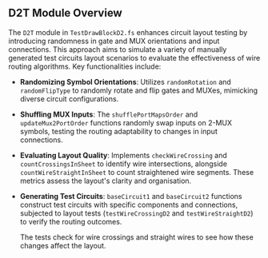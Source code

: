 ## D2T Module Overview

The `D2T` module in `TestDrawBlockD2.fs` enhances circuit layout testing by introducing randomness in gate and MUX orientations and input connections. This approach aims to simulate a variety of manually generated test circuits layout scenarios to evaluate the effectiveness of wire routing algorithms. Key functionalities include:

- **Randomizing Symbol Orientations**: Utilizes `randomRotation` and `randomFlipType` to randomly rotate and flip gates and MUXes, mimicking diverse circuit configurations.
- **Shuffling MUX Inputs**: The `shufflePortMapsOrder` and `updateMux2PortOrder` functions randomly swap inputs on 2-MUX symbols, testing the routing adaptability to changes in input connections.
- **Evaluating Layout Quality**: Implements `checkWireCrossing` and `countCrossingsInSheet` to identify wire intersections, alongside `countWireStraightInSheet` to count straightened wire segments. These metrics assess the layout's clarity and organisation.
- **Generating Test Circuits**: `baseCircuit1` and `baseCircuit2` functions construct test circuits with specific components and connections, subjected to layout tests (`testWireCrossingD2` and `testWireStraightD2`) to verify the routing outcomes.

    The tests check for wire crossings and straight wires to see how these changes affect the layout.
